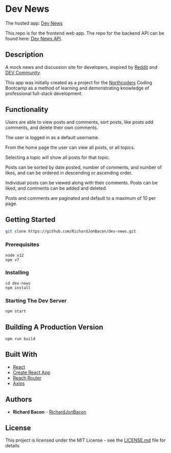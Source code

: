 # Dev News

The hosted app: [Dev News](https://dev-news-frontend.netlify.app/)

This repo is for the frontend web app. The repo for the backend API can be found here: [Dev News API](https://github.com/RichardJonBacon/dev-news-api).

## Description

A mock news and discussion site for developers, inspired by [Reddit](https://www.reddit.com/) and [DEV Community](https://dev.to/).

This app was initially created as a project for the [Northcoders](https://northcoders.com/) Coding Bootcamp as a method of learning and demonstrating knowledge of professional full-stack development.

## Functionality

Users are able to view posts and comments, sort posts, like posts add comments, and delete their own comments.

The user is logged in as a default username.

From the home page the user can view all posts, or all topics.

Selecting a topic will show all posts for that topic.

Posts can be sorted by date posted, number of comments, and number of likes, and can be ordered in descending or ascending order.

Individual posts can be viewed along with their comments. Posts can be liked, and comments can be added and deleted.

Posts and comments are paginated and default to a maximum of 10 per page.

## Getting Started

```bash
git clone https://github.com/RichardJonBacon/dev-news.git
```

### Prerequisites

```
node v12
npm v7
```

### Installing

```
cd dev-news
npm install
```

### Starting The Dev Server

```
npm start
```

## Building A Production Version

```
npm run build
```

## Built With

- [React](https://reactjs.org/)
- [Create React App](https://create-react-app.dev/)
- [Reach Router](https://reach.tech/router)
- [Axios](https://github.com/axios/axios)

## Authors

- **Richard Bacon** - [RichardJonBacon](https://github.com/RichardJonBacon)

## License

This project is licensed under the MIT License - see the [LICENSE.md](LICENSE.md) file for details
